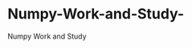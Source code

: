   # Numpy-Work-and-Study-
Numpy Work and Study 
                
                
              
                                  
                  
                                                         
                                                                 
                  
                    
                                                                                                     
                                                                                                                          
                                                                                                                   
                                                    
                                                                                                                                                                                                                                                                                                                                                                                                       
                                                                                                                                                                                                       
                                                                                                                   
                                                                                                                                                 
                    
                      
